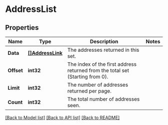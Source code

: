 # AddressList

## Properties
Name | Type | Description | Notes
------------ | ------------- | ------------- | -------------
**Data** | [**[]AddressLink**](AddressLink.md) | The addresses returned in this set. | 
**Offset** | **int32** | The index of the first address returned from the total set (Starting from 0). | 
**Limit** | **int32** | The number of addresses returned per page. | 
**Count** | **int32** | The total number of addresses seen. | 

[[Back to Model list]](../README.md#documentation-for-models) [[Back to API list]](../README.md#documentation-for-api-endpoints) [[Back to README]](../README.md)


